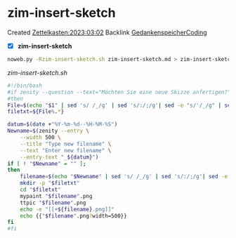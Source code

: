 # zim-insert-sketch
Created [Zettelkasten:2023:03:02]()
Backlink [GedankenspeicherCoding](../GedankenspeicherCoding.md)

- [X] **zim-insert-sketch**

```bash
noweb.py -Rzim-insert-sketch.sh zim-insert-sketch.md > zim-insert-sketch.sh && echo 'fertig'
```

*zim-insert-sketch.sh*
```bash
#!/bin/bash
#if zenity --question --text="Möchten Sie eine neue Skizze anfertigen?"
#then
File=$(echo "$1" | sed 's/ /_/g' | sed 's/:/;/g'| sed -e "s/'/_/g" | sed 's/\"//g')
filetxt=${File%.*}

datum=$(date +"%Y-%m-%d--%H-%M-%S")
Newname=$(zenity --entry \
	--width 500 \
	--title "Type new filename" \
	--text "Enter new filename" \
	--entry-text "_${datum}")
if [ ! "$Newname" = "" ];
then
	filename=$(echo "$Newname" | sed 's/ /_/g' | sed 's/:/;/g'| sed -e "s/'/_/g" | sed 's/\"//g')
	mkdir -p "$filetxt"
	cd "$filetxt"
	mypaint "$filename".png
	ttpic "$filename".png
	echo -e "[[+${filename}.png]]"
	echo {{"$filename".png?width=500}}
fi
#fi
```

